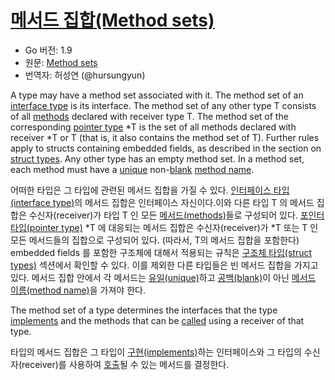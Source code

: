 # [메서드 집합(Method sets)](#method-sets)

* Go 버전: 1.9
* 원문: [Method sets](https://golang.org/ref/spec#Method_sets)
* 번역자: 허성연 (@hursungyun)

A type may have a method set associated with it. The method set of an [interface type](/Types/interface_types.html) is its interface. The method set of any other type T consists of all [methods](/Declarations%20and%20scope/method_declarations.html) declared with receiver type T. The method set of the corresponding [pointer type](/Types/pointer_types.html) \*T is the set of all methods declared with receiver \*T or T (that is, it also contains the method set of T). Further rules apply to structs containing embedded fields, as described in the section on [struct types](/Types/struct_types.html). Any other type has an empty method set. In a method set, each method must have a [unique](/Declarations%20and%20scope/uniqueness_of_identifiers.html) non-[blank](/Declarations%20and%20scope/blank_identifier.html) [method name](/Types/interface_types.html#MethodName).

어떠한 타입은 그 타입에 관련된 메서드 집합을 가질 수 있다. [인터페이스 타입(interface type)](/Types/interface_types.html)의 메서드 집합은 인터페이스 자신이다.이와 다른 타입 T 의 메서드 집합은 수신자(receiver)가 타입 T 인 모든 [메서드(methods)](/Declarations%20and%20scope/method_declarations.html)들로 구성되어 있다. [포인터 타입(pointer type)](/Types/pointer_types.html) \*T 에 대응되는 메서드 집합은 수신자(receiver)가 \*T 또는 T 인 모든 메서드들의 집합으로 구성되어 있다. (따라서, T의 메서드 집합을 포함한다) embedded fields 를 포함한 구조체에 대해서 적용되는 규칙은 [구조체 타입(struct types)](/Types/struct_types.html) 섹션에서 확인할 수 있다. 이를 제외한 다른 타입들은 빈 메서드 집합을 가지고 있다. 메서드 집합 안에서 각 메서드는 [유일(unique)](/Declarations%20and%20scope/uniqueness_of_identifiers.html)하고 [공백(blank)](/Declarations%20and%20scope/blank_identifier.html)이 아닌 [메서드 이름(method name)](/Types/interface_types.html#MethodName)을 가져야 한다.

The method set of a type determines the interfaces that the type [implements](/Types/interface_types.html) and the methods that can be [called](/Expressions/calls.html) using a receiver of that type.

타입의 메서드 집합은 그 타입이 [구현(implements)](/Types/interface_types.html)하는 인터페이스와 그 타입의 수신자(receiver)를 사용하여 [호출](/Expressions/calls.html)될 수 있는 메서드를 결정한다.
